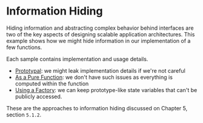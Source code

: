# Information Hiding

Hiding information and abstracting complex behavior behind interfaces are two of the key aspects of designing scalable application architectures. This example shows how we might hide information in our implementation of a few functions.

Each sample contains implementation and usage details.

- [Prototypal][1]: we might leak implementation details if we're not careful
- [As a Pure Function][2]: we don't have such issues as everything is computed within the function
- [Using a Factory][3]: we can keep prototype-like state variables that can't be publicly accessed.

These are the approaches to information hiding discussed on Chapter 5, section `5.1.2`.

  [1]: https://github.com/bevacqua/buildfirst/tree/master/ch05/02_information-hiding/prototypal.js
  [2]: https://github.com/bevacqua/buildfirst/tree/master/ch05/02_information-hiding/pure.js
  [3]: https://github.com/bevacqua/buildfirst/tree/master/ch05/02_information-hiding/factory.js
